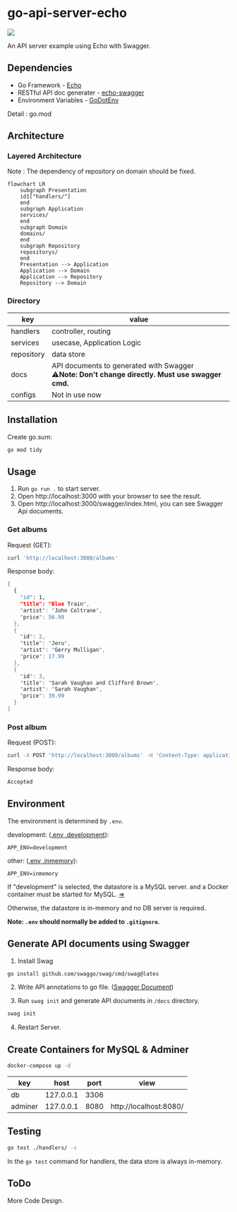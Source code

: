 # go-api-server-echo
[![](https://img.shields.io/github/go-mod/go-version/golang/go/release-branch.go1.18?filename=src%2Fgo.mod&label=GO%20VERSION&style=for-the-badge&logo=appveyor)](https://github.com/golang/go/releases/tag/go1.18)

An API server example using Echo with Swagger.

## Dependencies

- Go Framework - [Echo](https://github.com/labstack/echo)
- RESTful API doc generater - [echo-swagger](https://github.com/swaggo/echo-swagger)
- Environment Variables - [GoDotEnv](https://github.com/joho/godotenv)

Detail : go.mod

## Architecture

### Layered Architecture
Note : The dependency of repository on domain should be fixed. 

```mermaid
flowchart LR
    subgraph Presentation
    id1["handlers/"]
    end
    subgraph Application
    services/
    end
    subgraph Domain
    domains/
    end
    subgraph Repository
    repositorys/
    end
    Presentation --> Application
    Application --> Domain
    Application --> Repository
    Repository --> Domain
```

### Directory
|key|value|
|---|-----|
|handlers|controller, routing|
|services|usecase, Application Logic|
|repository|data store|
|docs|API documents to generated with Swagger<br>:warning:**Note: Don't change directly. Must use swagger cmd.**|
|configs|Not in use now|

## Installation

Create go.sum:
```sh
go mod tidy
```

## Usage

1. Run `go run .` to start server.
2. Open http://localhost:3000 with your browser to see the result.
3. Open http://localhost:3000/swagger/index.html, you can see Swagger Api documents.


### Get albums

Request (GET):
```sh
curl 'http://localhost:3000/albums'
```

Response body:
```sh
[
  {
    "id": 1,
    "title": "Blue Train",
    "artist": "John Coltrane",
    "price": 56.99
  },
  {
    "id": 2,
    "title": "Jeru",
    "artist": "Gerry Mulligan",
    "price": 17.99
  },
  {
    "id": 3,
    "title": "Sarah Vaughan and Clifford Brown",
    "artist": "Sarah Vaughan",
    "price": 39.99
  }
]
```

### Post album

Request (POST):
```sh
curl -X POST 'http://localhost:3000/albums' -H 'Content-Type: application/json' -d '{"id":4, "title":"Sun", "artist":"Apple", "price":10.12}'
```

Response body:
```sh
Accepted
```

## Environment

The environment is determined by `.env`.

development: ([.env .development](https://github.com/skport/go-api-server-echo/blob/main/.env%20.development)):
```Shell
APP_ENV=development
```

other: ([.env .inmemory](https://github.com/skport/go-api-server-echo/blob/main/.env%20.inmemory)):
```Shell
APP_ENV=inmemory
```

If "development" is selected, the datastore is a MySQL server. and a Docker container must be started for MySQL. [=>](#create-containers-for-mysql--adminer)

Otherwise, the datastore is in-memory and no DB server is required.

**Note: `.env` should normally be added to `.gitignore`.**

## Generate API documents using Swagger

1. Install Swag

```sh
go install github.com/swaggo/swag/cmd/swag@lates
```

2. Write API annotations to go file. ([Swagger Document](https://github.com/swaggo/swag#declarative-comments-format))

3. Run `swag init` and generate API documents in `/docs` directory.

```sh
swag init
```

4. Restart Server.

## Create Containers for MySQL & Adminer

```sh
docker-compose up -d
```

|key|host|port|view|
|---|---|---|---|
|db|127.0.0.1|3306||
|adminer|127.0.0.1|8080|http://localhost:8080/|

## Testing

```sh
go test ./handlers/ -v
```

In the `go test` command for handlers, the data store is always in-memory.

## ToDo
More Code Design.
